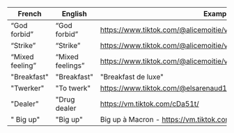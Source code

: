 | French          | English          | Example                                                       |
|-----------------|------------------|---------------------------------------------------------------|
| “God forbid”    | “God forbid”     | https://www.tiktok.com/@alicemoitie/video/6820891822462602501 |
| “Strike”        | “Strike”         | https://www.tiktok.com/@alicemoitie/video/6820891822462602501 |
| “Mixed feeling” | “Mixed feelings” | https://www.tiktok.com/@alicemoitie/video/6820891822462602501 |
| "Breakfast"     | "Breakfast"      | "Breakfast de luxe"                                           |
| "Twerker"       | "To twerk"       | https://www.tiktok.com/@elsarenaud1/video/6822970571274407173 |
| "Dealer"        | "Drug dealer     | https://vm.tiktok.com/cDa51t/                                 |
|" Big up"        | "Big up"         | Big up à Macron - https://vm.tiktok.com/cUy1t2/               |
